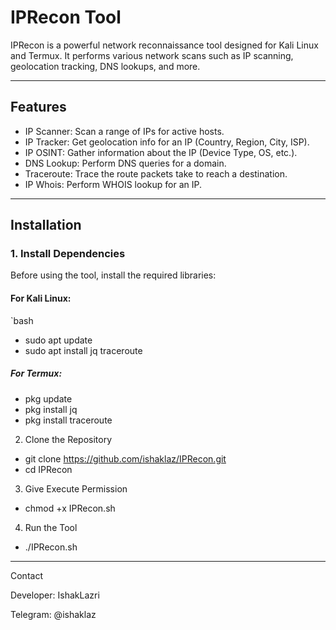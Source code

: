 # IPRecon Tool

IPRecon is a powerful network reconnaissance tool designed for Kali Linux and Termux. It performs various network scans such as IP scanning, geolocation tracking, DNS lookups, and more.

---

## Features
- IP Scanner: Scan a range of IPs for active hosts.
- IP Tracker: Get geolocation info for an IP (Country, Region, City, ISP).
- IP OSINT: Gather information about the IP (Device Type, OS, etc.).
- DNS Lookup: Perform DNS queries for a domain.
- Traceroute: Trace the route packets take to reach a destination.
- IP Whois: Perform WHOIS lookup for an IP.

---

## Installation

### 1. Install Dependencies
Before using the tool, install the required libraries:

#### For Kali Linux:
`bash
+ sudo apt update
+ sudo apt install jq traceroute

##### For Termux:

+ pkg update
+ pkg install jq
+ pkg install traceroute

2. Clone the Repository

+ git clone https://github.com/ishaklaz/IPRecon.git
+ cd IPRecon

3. Give Execute Permission

+ chmod +x IPRecon.sh

4. Run the Tool

+ ./IPRecon.sh


---

Contact

Developer: IshakLazri

Telegram: @ishaklaz
